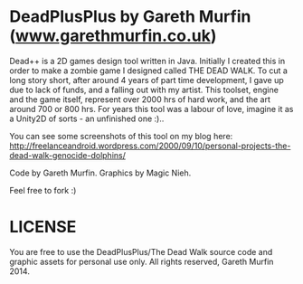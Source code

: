 DeadPlusPlus by Gareth Murfin (www.garethmurfin.co.uk)
====================================================

Dead++ is a 2D games design tool written in Java. Initially I created this in order to make a zombie game I designed called THE DEAD WALK. To cut a long story short, after around 4 years of part time development, I gave up due to lack of funds, and a falling out with my artist. 
This toolset, engine and the game itself, represent over 2000 hrs of hard work, and the art around 700 or 800 hrs. For years this tool was a labour of love, imagine it as a Unity2D of sorts - an unfinished one :).. 

You can see some screenshots of this tool on my blog here: http://freelanceandroid.wordpress.com/2000/09/10/personal-projects-the-dead-walk-genocide-dolphins/

Code by Gareth Murfin.
Graphics by Magic Nieh.

Feel free to fork :)

LICENSE
====================================================
You are free to use the DeadPlusPlus/The Dead Walk source code and graphic assets for personal use only. All rights reserved, Gareth Murfin 2014.

